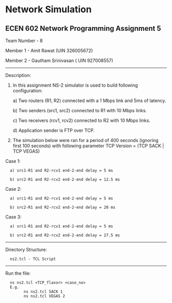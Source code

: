
# Network Simulation


ECEN 602 Network Programming Assignment 5
-------------------------------------------------------------------------------------------------------------------------

Team Number - 8

Member 1 - Amit Rawat (UIN 326005672)

Member 2 - Gautham Srinivasan ( UIN 927008557)

------------------------------------------------------------------------------------------------------------------------
Description:

1. In this assignment NS-2 simulator is used to build following configuration:

      a) Two routers (R1, R2) connected with a 1 Mbps link and 5ms of latency.
   
      b) Two senders (src1, src2) connected to R1 with 10 Mbps links.
   
      c) Two receivers (rcv1, rcv2) connected to R2 with 10 Mbps links.
   
      d) Application sender is FTP over TCP.

2. The simulation below were ran for a period of 400 seconds (ignoring first 100 seconds) with following parameter TCP Version = (TCP SACK | TCP VEGAS)

Case 1:

      a) src1-R1 and R2-rcv1 end-2-end delay = 5 ms
   
      b) src2-R1 and R2-rcv2 end-2-end delay = 12.5 ms
   
Case 2:

      a) src1-R1 and R2-rcv1 end-2-end delay = 5 ms
   
      b) src2-R1 and R2-rcv2 end-2-end delay = 20 ms
   
Case 3:

      a) src1-R1 and R2-rcv1 end-2-end delay = 5 ms
   
      b) src2-R1 and R2-rcv2 end-2-end delay = 27.5 ms

--------------------------------------------------------------------------------------------------------------------------

Directory Structure:

      ns2.tcl - TCL Script

--------------------------------------------------------------------------------------------------------------------------

Run the file:

      ns ns2.tcl <TCP_flavor> <case_no>
      E.g.
            ns ns2.tcl SACK 1
            ns ns2.tcl VEGAS 2
      
